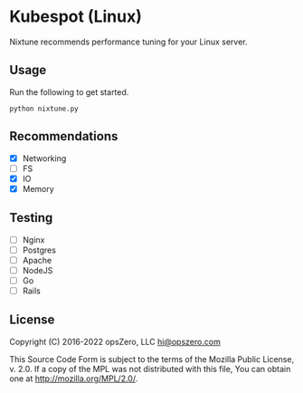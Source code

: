 # Kubespot (Linux)

Nixtune recommends performance tuning for your Linux server.

## Usage

Run the following to get started.

    python nixtune.py
    
## Recommendations

 - [X] Networking
 - [ ] FS
 - [X] IO
 - [X] Memory
 
## Testing

 - [ ] Nginx
 - [ ] Postgres
 - [ ] Apache
 - [ ] NodeJS
 - [ ] Go
 - [ ] Rails
    
## License

Copyright (C) 2016-2022 opsZero, LLC <hi@opszero.com>

This Source Code Form is subject to the terms of the Mozilla Public
License, v. 2.0. If a copy of the MPL was not distributed with this
file, You can obtain one at <http://mozilla.org/MPL/2.0/>.
